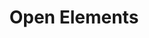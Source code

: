 ---
title: 'Open Elements'
Description: 'Open Source, aber richtig'

hero_subheader: 'Open Source, aber richtig'
hero_header_line_1_start: 'Wir vertrauen in'
hero_header_line_1_underlines: 'offene'
hero_header_line_1_end: ''
hero_header_line_2: 'Zusammenarbeit!'
hero_text: 'Als modernes und offenes Unternehmen glauben wir, dass Offenheit und Transparenz einen erheblichen Mehrwert für Unternehmen, Projekte und Menschen schaffen. Durch offene Zusammenarbeit und offenen Austausch helfen wir unseren Partnern, wichtige Konzepte wie Open Source zu etablieren und dadurch Kernaspekte wie Standards, Sicherheit und Kommunikation in der Softwarelandschaft zu verbessern und zu fördern.'

section_open_knowledge_section1_start: 'Die offene Verfügbarkeit von gut aufbereitetem Wissen ist für uns essenziell, daher teilen wir einen Großteil unseres Know-Hows in'
section_open_knowledge_section1_blog_posts: 'Blogbeiträgen'
section_open_knowledge_section1_articles: 'Fachartikeln'
section_open_knowledge_section1_lectures: 'Vorträgen'
section_open_knowledge_section1_end: 'obwohl - oder besser gesagt - weil wir mit Fachwissen unser Geld verdienen.'
section_open_knowledge_section2: 'Uns ist die kostenlose Erreichbarkeit von Wissen sehr wichtig, auch außerhalb unseres Fachgebiets. Daher agieren wir uns als Sponsor der Wikimedia Fördergesellschaft.'

section_open_events_section: 'Wir organisieren die Java User Group Dortmund und ermöglichen mit unserem Sponsoring die Durchführung von kostenlosen Meetups und physischen Events in der Metropolregion Rhein-Ruhr. Auf der JavaLand Konferenz und der in der Cyberland Initiative arbeiten wir aktiv in der Leitung mit. Damit unterstützen wir das Angebot von kostenlosen oder auf Selbstkostenbasis kalkulierten Veranstaltungen in der deutschsprachigen Java- und IT-Szene.'

section_open_source_section1: 'Open Source ist für uns eine Herzensangelegenheit. Wir vertreten die Auffassung, dass Software weitestgehend offen zur Verfügung stehen muss, um die Gesellschaft weiter voranzubringen - indem unter anderem offene Standards etabliert werden, eine Herstellerunabhängigkeit und transparente Sicherheits-Audits ermöglicht werden.'
section_open_source_section2: 'Daher sind wir Mitglied in der Eclipse Foundation und arbeiten auch mit anderen aktiv an zentralen Projekten des Java-Ökosystems, wie z. B. Eclipse Adoptium und JakartaEE. Des Weiteren unterstützen wir kleine OS Projekte und entwickeln selber Kernkomponenten als Open Source Software.'

section_open_doors_section1: 'Wir haben jederzeit ein offenes Ohr für andere.'
section_open_doors_section2: 'Damit stellen wir uns mit Bewerberinnen und Bewerbern, Bestands- und Neukunden, potenziellen Partnern sowie Menschen, für die unsere Themenschwerpunkte interessant sind, auf eine Stufe.'
section_open_doors_section3: 'Jede Person kann sich ganz einfach einen kostenlosen Termin mit uns buchen, um sich z. B. zu Themen wie Open Source oder Java auszutauschen.'

section_open_data_section: 'Offenheit ist uns nicht nur im Bereich der Software wichtig. Als Open Data stellen wir unter anderem die betriebswirtschaftlichen Kennzahlen der Open Elements GmbH jedes Jahr offen zur Verfügung. Damit möchten wir als positives Beispiel vorangehen und uns für eine größere Transparenz stark machen. Die von uns genutzte Open Source Plattform stellen wir hierbei gerne anderen Unternehmen kostenlos zur Verfügung. Damit lassen wir unseren Worten auch entsprechende Taten folgen.'

section_open_office_section1: 'Jeder Mitarbeiter und jede Mitarbeiterin haben bei uns eine 100%ige freie Wahl des Arbeitsplatzes.'
section_open_office_section2: 'Wir möchten allen Mitarbeitenden eine möglichst komfortable Integration der Arbeitszeit in das individuelle Lebenskonzept bieten.'
section_open_office_section3: 'Im Home Office oder irgendwo auf der Welt im Co-Working-Space: Bei uns ist „Open Office“ kein Statussymbol sondern ein gelebter Wert.'

section_open_diversity_section1: 'Das Thema „Diversity“ gehört für uns in eine logische Gruppierung mit Offenheit und Transparenz. Selbst als kleines Unternehmen ist uns die Stärkung der Vielfalt ein wichtiges Anliegen.'
section_open_diversity_section2: 'Wir haben die „Charta der Vielfalt“ unterzeichnet und uns damit der Selbstverpflichtung gestellt, die 6 Punkte der Charta in unseren Unternehmen umzusetzen und darüber einmal im Jahr öffentlich Auskunft zu geben.'
---